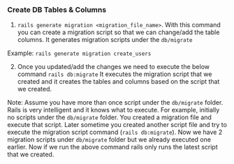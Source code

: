 ### Create DB Tables & Columns

1. `rails generate migration <migration_file_name>`. With this command you can create a migration script so that we can change/add the table columns. It generates migration scripts under the `db/migrate`

Example: `rails generate migration create_users`

2. Once you updated/add the changes we need to execute the below command
`rails db:migrate`
It executes the migration script that we created and it creates the tables and columns based on the script that we created. 

Note: Assume you have more than once script under the `db/migrate` folder. Rails is very intelligent and it knows what to execute. For example, initially no scripts under the `db/migrate` folder. You created a migration file and execute that script. Later sometime you created another script file and try to execute the migration script command (`rails db:migrate`). Now we have 2 migration scripts under `db/migrate` folder but we already executed one earlier. Now if we run the above command rails only runs the latest script that we created.